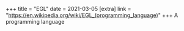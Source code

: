 +++
title = "EGL"
date = 2021-03-05
[extra]
link = "https://en.wikipedia.org/wiki/EGL_(programming_language)"
+++
A programming language

